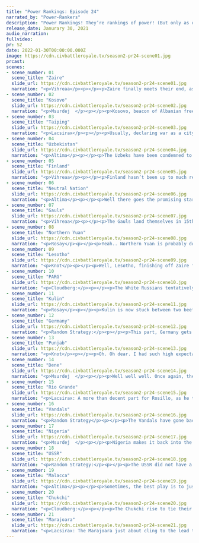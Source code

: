 ```yaml
---
title: "Power Rankings: Episode 24"
narrated_by: "Power-Rankers"
description: "Power Rankings! They’re rankings of power! (But only as of the instant of the end of the previous episode, as these are not meant to be future predictions!) Power Rankings!"
release_date: Janurary 30, 2021
audio_narration:
fullvideo:
pr: S2
date: 2022-01-30T00:00:00.000Z
image: https://cdn.civbattleroyale.tv/season2-pr24-scene01.jpg
prcast:
scenes:
- scene_number: 01
  scene_title: "Zaire"
  slide_url: https://cdn.civbattleroyale.tv/season2-pr24-scene01.jpg
  narration: "<p>Vihreaa</p><p></p><p>Zaire finally meets their end, as Kosovo’s UA turns the tides on their seemingly miraculous peace treaties with Nigeria and Lesotho. Arguably the civ that was most screwed over by both Total War and the event of Cycle 2, Zaire was once one of the major contenders to emerge as the top power in Africa. Partway through Cycle 1, they started to stagnate, but still remained an influential power in the region, conquering parts of the Middle East. Total War ultimately put them on the path to their grave, as defending from both sides against Nigeria and Lesotho ultimately shrank their power Going into Cycle 2, they were effectively crippled compared to pre Total War Cycle 1, and a long war with Nigeria and Lesotho ultimately ended their bid to win it all.</p>"
- scene_number: 02
  scene_title: "Kosovo"
  slide_url: https://cdn.civbattleroyale.tv/season2-pr24-scene02.jpg
  narration: "<p>Msurdej  </p><p></p><p>Kosovo, beacon of Albanian freedoms and one of the several loocations where NATO said fuck you to Serbia. You are gone too soon and shall be missed. Those German fucks may have taken our land and resources but theres one thing they cant take. Two things, really. Our pride and our fuckton of cocaine. Thank you.</p>"
- scene_number: 03
  scene_title: "Taiping"
  slide_url: https://cdn.civbattleroyale.tv/season2-pr24-scene03.jpg
  narration: "<p>Lacsirax</p><p></p><p>Usually, declaring war as a city state on your powerful neighbour would be a death sentence, especially the same neighbour that demolished the majority of your empire a few episodes prior. But somehow Taiping’s declaration of war on Northern Yuan has wound up being… not crazy? Mandukhai didn’t have the troops spare to deal with Taiping when her only other rivals were the Chukchi, and as the episode ended she found herself at war with a powerful PARG, too. In other words, if there was ever an opening for Hong Xiuquan to sneak a backdoor squad into his former capital Tianjing, it’s now. I’m not saying it’s going to happen. But hey, nothing to lose eh?</p>"
- scene_number: 04
  scene_title: "Uzbekistan"
  slide_url: https://cdn.civbattleroyale.tv/season2-pr24-scene04.jpg
  narration: "<p>Altima</p><p></p><p>The Uzbeks have been condemned to Afghanistan for all eternity for their Great Prophet crimes. They would almost certainly have gotten rumped anyway even if they had deployed that prophet on a reasonable timetable, but now they deserve it. It’s not all bad, though. Just mostly. They have natural hell-terrain to defend them, and their most direct threats are Punjab, who have just gotten done getting their asses beaten by Malacca and have to punch through some real hell terrain to get there, and PARG, who have a bit more geographic distance but also have the USSR to keep in mind when considering troop deployments. What I’m saying is, get ready for like ten parts of PR writeups of Uzbekistan that amount to, “Yep, these guys still exist. Wish they didn’t,” culminating in a writeup of, “Thank god they’re finally dead!”</p>"
- scene_number: 05
  scene_title: "Finland"
  slide_url: https://cdn.civbattleroyale.tv/season2-pr24-scene05.jpg
  narration: "<p>Vihreaa</p><p></p><p>Finland hasn’t been up to much recently, as they have been chilling in Scandinavia. As they already have a much smaller core than their neighbors, the opportunities they have to expand are greatly reduced, and the opportunities their neighbors have to expand into them are greatly increased. A single war with the USSR a few episodes ago took quite a few cities from them, and wars with Germany or the Gauls wouldn’t fare much better for them.</p>"
- scene_number: 06
  scene_title: "Neutral Nation"
  slide_url: https://cdn.civbattleroyale.tv/season2-pr24-scene06.jpg
  narration: "<p>Altima</p><p></p><p>Well there goes the promising start. It’s not quite all bad for the Neuts, though. With the Big River Bois closing off Marajoara’s avenue to assault up the coastline, they’re back to only having to worry about land invasions, which is something. Not a lot, but it should at least get them past the next part, if worse for the wear.</p>"
- scene_number: 07
  scene_title: "Gauls"
  slide_url: https://cdn.civbattleroyale.tv/season2-pr24-scene07.jpg
  narration: "<p>Vihreaa</p><p></p><p>The Gauls land themselves in 15th place this episode, up slightly but did not accomplish much this episode. With few areas left in the world left to settle for them, they will need to acquire their future lands through conquest. Bordering mostly Germany and the Vandals, they have no really easy targets, as they have lower production and military sizes than both of their neighbors.</p>"
- scene_number: 08
  scene_title: "Northern Yuan"
  slide_url: https://cdn.civbattleroyale.tv/season2-pr24-scene08.jpg
  narration: "<p>Rosay</p><p></p><p>Yeah.. Northern Yuan is probably doomed. Northern Yuan didn’t exactly have a good part throughout to put it lightly, with Chukchi succeeding in a half hearted effort to take China, but the real danger came at the end of the part, when Parg finally went “oh yeah I can still compete,” and is currently using its massive army to wage war against the remaining yuan. Western China is more or less defenseless, and Northern Yuan is already busy defending against Chukchi. Northern Yuan is probably gonna survive at least to the end of next part just due to sheer size, but its days are looking darker.</p>"
- scene_number: 09
  scene_title: "Lesotho"
  slide_url: https://cdn.civbattleroyale.tv/season2-pr24-scene09.jpg
  narration: "<p>Knot</p><p></p><p>Well, Lesotho, finishing off Zaire finally got kicked off the to do list. Probably next on this list is bulking up hard, sciencing to the max, and waiting for a coalition against Nigeria to materialize so you can build yourself into an African power. I wait to see how efficient you can be at getting that stuff done.</p>"
- scene_number: 10
  scene_title: "PARG"
  slide_url: https://cdn.civbattleroyale.tv/season2-pr24-scene10.jpg
  narration: "<p>Cloudberg:</p><p></p><p>The White Russians tentatively rise to 12th as they capture Tashkent, coming out of their war against Uzbekistan with a second capital. Furthermore, at the very end of the episode, Kosovo forced them into war against Northern Yuan, another juicy target which is already defending on multiple fronts. Things are looking good for Kolchak, despite his rough start!</p>"
- scene_number: 11
  scene_title: "Kulin"
  slide_url: https://cdn.civbattleroyale.tv/season2-pr24-scene11.jpg
  narration: "<p>Rosay</p><p></p><p>Kulin is now stuck between two beefy superpowers, Malacca and Marajoara. An invasion of South America is more or less out of the question right now, so the only option for Kulin is through Malacca. While intimidating, Kulin might be able to pull off a successful expansion, as Malacca's navy has been spent in India.  Being in a position where you need to break out of your continent against two (maybe three if you consider Chukchi close) different civs with arguments for top seed. While I'm still high on Kulin with faith of them surviving to the top 5 at least, I don't think they have a chance of taking the gold anymore.</p>"
- scene_number: 12
  scene_title: "Germany"
  slide_url: https://cdn.civbattleroyale.tv/season2-pr24-scene12.jpg
  narration: "<p>Random Strategy:</p><p></p><p>This part, Germany gets a kill: Kosovo, whose capital Pristina is now theirs. Germany also continues settling well into the Atlantic, in particular denying the Gauls a Greenlandic city. The Gauls are now looking much more like a good expansion opportunity than any sort of rival. Finland would also be an excellent choice to invade, given their total lack of navy. I would try to get both, if possible: with control over Europe they should be in a good position to fight off the USSR and Vandals.</p>"
- scene_number: 13
  scene_title: "Punjab"
  slide_url: https://cdn.civbattleroyale.tv/season2-pr24-scene13.jpg
  narration: "<p>Knot</p><p></p><p>Oh. Oh dear. I had such high expectations for you, Punjab. I really thought you had Asia in the bag, but one war with Malacca later and suddenly you’ve lost a few cities and your prospects look a lot worse. You’re still doing pretty okay. You’ve got Northern Yuan to the north that could be potentially imploding, and PARG roughly to your east that you can probably capitalize on, but Malacca’s gonna be a persistent issue, and you better hope they don’t come back for more goods anytime soon</p>"
- scene_number: 14
  scene_title: "Dene"
  slide_url: https://cdn.civbattleroyale.tv/season2-pr24-scene14.jpg
  narration: "<p>Msurdej  </p><p></p><p>Well well well. Once again, the Dene find themselves slipping down the Rankings. With Rio Grande a solid wall to the south, the Chukchi encroaching from the west, and the Neutrals putting up a surprising resistance to the East, it seems Thanadelthur is starting to struggle. The Dene were not thought to do well during the start of CBRX 2, due to a combination of bad Uniques and competition. However, they managed to pull some victories and cause Jman to go drink himself dead. But it remains to be seen if the Dene can do it again. And so far... it could be better.</p>"
- scene_number: 15
  scene_title: "Rio Grande"
  slide_url: https://cdn.civbattleroyale.tv/season2-pr24-scene15.jpg
  narration: "<p>Lacsirax: A more than decent part for Rosillo, as he takes Rio Grande to the highest rank they’ve been in Cycle 2. Granted, a lot of that is contextual rather than through active effort - the only real event of note for Rio Grande was capturing the Neutral city in Florida after P’kuee softened it up. Instead, their rise comes from the early Neutral dream fizzling out and the Dene taking a somewhat expected battering from the Chukchi, leaving RG as the undisputed leaders of North America. It’s a fragile lead though, especially with the Marajoara looming ever closer, and we’d definitely like to see Rosillo’s wars provide more fruitful conquests before he makes a play for the top 5.</p>"
- scene_number: 16
  scene_title: "Vandals"
  slide_url: https://cdn.civbattleroyale.tv/season2-pr24-scene16.jpg
  narration: "<p>Random Strategy</p><p></p><p>The Vandals have gone back to settling random cities all over the world. So far they have a city in Greenland in the exact same location as last cycle, in one of the most amazing coincidences of any cbr. They also have a city in the Pacific... somehow? Now random colonies all over the world tend not to matter too much: the most likely outcome is that eventually some power comes along and conquers it easily without ever worrying about your core. However they can be useful if the surrounding civs are terrible and let you use it as a bomber hanger. At this point the Vandals have three reasonable choices: option 1 is to science hard to gain a lead. Option 2 is to conquer the Gauls, being their weakest neighbour. Option 3 is to team up with Lesotho to fight Nigeria to try and stop them before Nigerian science gets out of control like it did last cycle.</p>"
- scene_number: 17
  scene_title: "Nigeria"
  slide_url: https://cdn.civbattleroyale.tv/season2-pr24-scene17.jpg
  narration: "<p>Msurdej  </p><p></p><p>Nigeria makes it back into the top 5, with the elimination of Zaire. Once thought to be their biggest rivals on the continent, Nigeria has new rivals in Lesotho and The Vandals. Being stuck in the middle of the two, Awolowo might be in trouble. But Nigeria seems to have a good lead in population and techs, which could help them snowball. So long as they don’t get sandwiched, they should have no trouble getting back to the podium again.</p>"
- scene_number: 18
  scene_title: "USSR"
  slide_url: https://cdn.civbattleroyale.tv/season2-pr24-scene18.jpg
  narration: "<p>Random Strategy:</p><p></p><p>The USSR did not have a particularly good episode, declaring war on PARG, then getting stuck behind the Urals and achieving nothing except losing 1 city. Oops. Faced with such a failure, the USSR has gone back to its prefered activity: invading Finland. So far nothing has happened in the first 10 turns, but it's still quite likely they will be making some good gains here. Scandinavia will of high importance if the USSR ever wants to fight Germany, so trying to grab it early is a good idea.</p>"
- scene_number: 19
  scene_title: "Malacca"
  slide_url: https://cdn.civbattleroyale.tv/season2-pr24-scene19.jpg
  narration: "<p>Altima</p><p></p><p>Sometimes, the best play is to just beat everyone else upside the head with a boat. This principle has been well demonstrated by Malacca, who return to the top five on the back of several key conquests (most notably, all of Southern India) by hitting people in the face with Jongs and (a lot of) galeasses. It’s a good strategy, and should they keep at it one that stands to put them to the top. As it stands, the two civs ranked higher than them have either deeper inland holdings and weaker neighbors (Chukchi) or an entire continent uncontested (Marajoara), and they’re currently fighting the former, so we’ll see how that shakes up.</p>"
- scene_number: 20
  scene_title: "Chukchi"
  slide_url: https://cdn.civbattleroyale.tv/season2-pr24-scene20.jpg
  narration: "<p>Cloudberg:</p><p></p><p>The Chukchi rise to tie their previous record of second place as they continue to beef up their cities, army, and land. Although Lawtiliwadlin is fighting wars on several fronts, including against the powerful Malaccans, it seems he may come out ahead, especially due to his invasion of the very unprepared Northern Yuan. They’ve also taken a city from the Dene, expanding on two continents at once. So right now, we see the Chukchi as a rising power with the potential to take it all. Just don’t get complacent—it’s still very early.</p>"
- scene_number: 21
  scene_title: "Marajoara"
  slide_url: https://cdn.civbattleroyale.tv/season2-pr24-scene21.jpg
  narration: "<p>Lacsirax: The Marajoara just about cling to the lead this episode, but the gap is tightening fast. They’ve settled nicely, leaving only a little bit of the west coast for Rosillo to sneak in, and looked impressive in their Caribbean endeavours, despite having a Neutral city in Florida sniped last second. But after supremely impressive parts for the Chukchi and Malacca, it’s going to take a lot more than just a few decent pickups here and there for them to hold onto the top spot for much longer. Safe plays can only take you so far - now I want to see P’kuee do something crazy.</p>"
---
```

